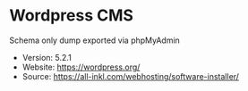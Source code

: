 # Wordpress CMS

Schema only dump exported via phpMyAdmin

- Version: 5.2.1
- Website: https://wordpress.org/
- Source: https://all-inkl.com/webhosting/software-installer/
